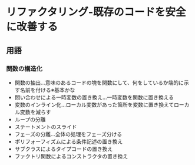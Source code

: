 # リファクタリング-既存のコードを安全に改善する
## 用語
### 関数の構造化
- 関数の抽出…意味のあるコードの塊を関数にして、何をしているか端的に示す名前を付ける※基本かな
- 問い合わせによる一時変数の置き換え…一時変数を関数に置き換える
- 変数のインライン化…ローカル変数があった箇所を変数に置き換えてローカル変数を減らす
- ループの分離
- ステートメントのスライド
- フェーズの分離…全体の処理をフェーズ分ける
- ポリフォーフィズムによる条件記述の置き換え
- サブクラスによるタイプコードの置き換え
- ファクトリ関数によるコンストラクタの置き換え
